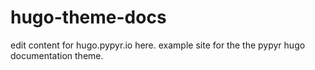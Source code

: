 # hugo-theme-docs
edit content for hugo.pypyr.io here. example site for the the pypyr hugo documentation theme.
